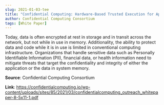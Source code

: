 ```yaml
---
slug: 2021-01-03-tee
title: "Confidential Computing: Hardware-Based Trusted Execution for Applications and Data"
author: Confidential Computing Consortium
tags: [White Paper]
---
```

Today, data is often encrypted at rest in storage and in transit across the network, but not while in use in memory. Additionality, the ability to protect data and code while it is in use is limited in conventional computing infrastructure. Organizations that handle sensitive data such as Personally Identifiable Information (PII), financial data, or health information need to mitigate threats that target the confidentiality and integrity of either the application or the data in system memory.

**Source**: Confidential Computing Consortium

**Link**: https://confidentialcomputing.io/wp-content/uploads/sites/85/2021/03/confidentialcomputing_outreach_whitepaper-8-5x11-1.pdf